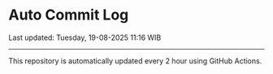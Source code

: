 # Auto Commit Log

Last updated: Tuesday, 19-08-2025 11:16 WIB

---

This repository is automatically updated every 2 hour using GitHub Actions.
